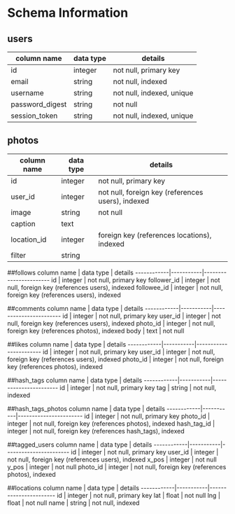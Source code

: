 # Schema Information


## users
column name     | data type | details
----------------|-----------|-----------------------
id              | integer   | not null, primary key
email           | string    | not null, indexed
username        | string    | not null, indexed, unique
password_digest | string    | not null
session_token   | string    | not null, indexed, unique

## photos
column name | data type | details
------------|-----------|-----------------------
id          | integer   | not null, primary key
user_id     | integer   | not null, foreign key (references users), indexed
image       | string    | not null
caption     | text      |
location_id | integer   | foreign key (references locations), indexed
filter      | string    |

##follows
column name | data type | details
------------|-----------|-----------------------
id          | integer   | not null, primary key
follower_id | integer   | not null, foreign key (references users), indexed
followee_id | integer   | not null, foreign key (references users), indexed



##comments
column name | data type | details
------------|-----------|-----------------------
id          | integer   | not null, primary key
user_id     | integer   | not null, foreign key (references users), indexed
photo_id    | integer   | not null, foreign key (references photos), indexed
body        | text      | not null



##likes
column name | data type | details
------------|-----------|-----------------------
id          | integer   | not null, primary key
user_id     | integer   | not null, foreign key (references users), indexed
photo_id    | integer   | not null, foreign key (references photos), indexed




##hash_tags
column name | data type | details
------------|-----------|-----------------------
id          | integer   | not null, primary key
tag         | string    | not null, indexed

##hash_tags_photos
column name | data type | details
------------|-----------|-----------------------
id          | integer   | not null, primary key
photo_id    | integer   | not null, foreign key (references photos), indexed
hash_tag_id | integer   | not null, foreign key (references hash_tags), indexed


##tagged_users
column name | data type | details
------------|-----------|-----------------------
id          | integer   | not null, primary key
user_id     | integer   | not null, foreign key (references users), indexed
x_pos       | integer   | not null
y_pos       | integer   | not null
photo_id    | integer   | not null, foreign key (references photos), indexed

##locations
column name | data type | details
------------|-----------|-----------------------
id          | integer   | not null, primary key
lat         | float     | not null
lng         | float     | not null
name        | string    | not null, indexed
